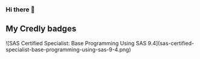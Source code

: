 ### Hi there 👋

<h2> My Credly badges </h2>
<!--START_SECTION:badges-->
![SAS Certified Specialist: Base Programming Using SAS 9.4](sas-certified-specialist-base-programming-using-sas-9-4.png)
<!--END_SECTION:badges-->
<!--
**espositic/espositic** is a ✨ _special_ ✨ repository because its `README.md` (this file) appears on your GitHub profile.


Here are some ideas to get you started:

- 🔭 I’m currently working on ...
- 🌱 I’m currently learning ...
- 👯 I’m looking to collaborate on ...
- 🤔 I’m looking for help with ...
- 💬 Ask me about ...
- 📫 How to reach me: ...
- 😄 Pronouns: ...
- ⚡ Fun fact: ...
-->
